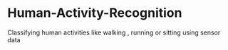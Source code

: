 # Human-Activity-Recognition
Classifying human activities like walking , running or sitting using sensor data
